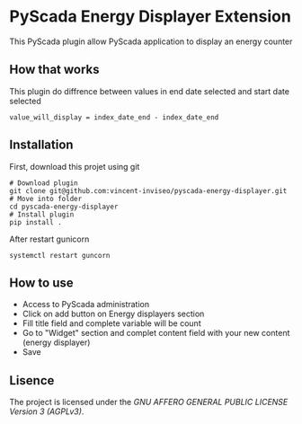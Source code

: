 # PyScada Energy Displayer Extension

This PyScada plugin allow PyScada application to display an energy counter

## How that works

This plugin do diffrence between values in end date selected and start date selected

```
value_will_display = index_date_end - index_date_end
```

## Installation

First, download this projet using git
```
# Download plugin
git clone git@github.com:vincent-inviseo/pyscada-energy-displayer.git
# Move into folder
cd pyscada-energy-displayer
# Install plugin
pip install .
```

After restart gunicorn
```
systemctl restart guncorn
```

## How to use

- Access to PyScada administration
- Click on add button on Energy displayers section
- Fill title field and complete variable will be count
- Go to "Widget" section and complet content field with your new content (energy displayer)
- Save


## Lisence

The project is licensed under the _GNU AFFERO GENERAL PUBLIC LICENSE Version 3 (AGPLv3)_.

